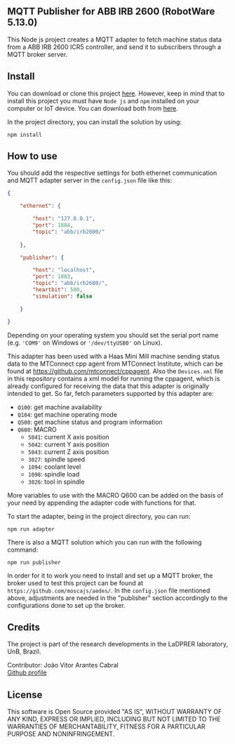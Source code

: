 ## MQTT Publisher for ABB IRB 2600 (RobotWare 5.13.0)

This Node js project creates a MQTT adapter to fetch machine status data from a ABB IRB 2600 ICR5 controller, and send it to subscribers through a MQTT broker server.

## Install

You can download or clone this project [here](https://github.com/MASCAM/ABB_IRB_2600_Digital_Twin). However, keep in mind that to install this project you must have `Node js` and `npm` installed on your computer or IoT device. You can download both from [here](https://nodejs.org/en/).

In the project directory, you can install the solution by using:

```console
npm install
```

## How to use

You should add the respective settings for both ethernet communication and MQTT adapter server in the `config.json` file like this:

```json
{

    "ethernet": {

        "host": "127.0.0.1",
        "port": 1884,
        "topic": "abb/irb2600/"
        
    },

    "publisher": {

        "host": "localhost",
        "port": 1883,
        "topic": "abb/irb2600/",
        "heartbit": 500,
        "simulation": false

    }

}
```

Depending on your operating system you should set the serial port name (e.g. `'COM9'` on Windows or `'/dev/ttyUSB0'` on Linux).

This adapter has been used with a Haas Mini Mill machine sending status data to the MTConnect cpp agent from MTConnect Institute, which can be found at https://github.com/mtconnect/cppagent. Also the `Devices.xml` file in this repository contains a xml model for running the cppagent, which is already configured for receiving the data that this adapter is originally intended to get. So far, fetch parameters supported by this adapter are:

- `Q100`: get machine availability
- `Q104`: get machine operating mode
- `Q500`: get machine status and program information
- `Q600`: MACRO
    - `5041`: current X axis position
    - `5042`: current Y axis position
    - `5043`: current Z axis position
    - `3027`: spindle speed
    - `1094`: coolant level
    - `1098`: spindle load
    - `3026`: tool in spindle

More variables to use with the MACRO Q600 can be added on the basis of your need by appending the adapter code with functions for that. 

To start the adapter, being in the project directory, you can run:

```console
npm run adapter
```

There is also a MQTT solution which you can run with the following command:

```console
npm run publisher
```

In order for it to work you need to install and set up a MQTT broker, the broker used to test this project can be found at `https://github.com/moscajs/aedes/`. In the `config.json` file mentioned above, adjustments are needed in the "publisher" section accordingly to the configurations done to set up the broker. 

## Credits
The project is part of the research developments in the LaDPRER laboratory, UnB, Brazil.

Contributor: João Vítor Arantes Cabral <br/>
[Github profile](https://github.com/MASCAM) <br/>

## License

This software is Open Source provided "AS IS", WITHOUT WARRANTY OF ANY KIND, EXPRESS OR IMPLIED, INCLUDING BUT NOT LIMITED TO THE WARRANTIES OF MERCHANTABILITY, FITNESS FOR A PARTICULAR PURPOSE AND NONINFRINGEMENT.
